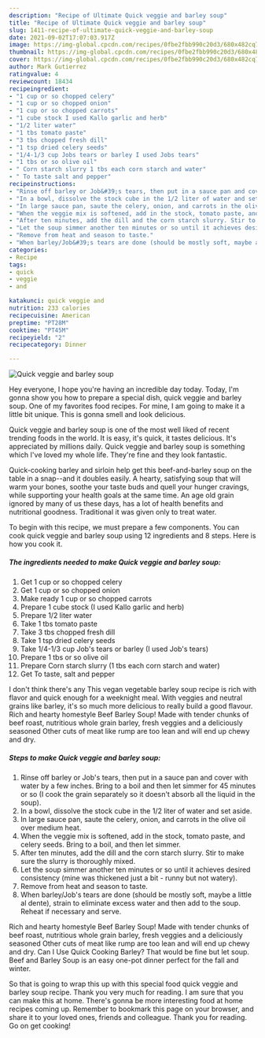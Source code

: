 ```yaml
---
description: "Recipe of Ultimate Quick veggie and barley soup"
title: "Recipe of Ultimate Quick veggie and barley soup"
slug: 1411-recipe-of-ultimate-quick-veggie-and-barley-soup
date: 2021-09-02T17:07:03.917Z
image: https://img-global.cpcdn.com/recipes/0fbe2fbb990c20d3/680x482cq70/quick-veggie-and-barley-soup-recipe-main-photo.jpg
thumbnail: https://img-global.cpcdn.com/recipes/0fbe2fbb990c20d3/680x482cq70/quick-veggie-and-barley-soup-recipe-main-photo.jpg
cover: https://img-global.cpcdn.com/recipes/0fbe2fbb990c20d3/680x482cq70/quick-veggie-and-barley-soup-recipe-main-photo.jpg
author: Mark Gutierrez
ratingvalue: 4
reviewcount: 18434
recipeingredient:
- "1 cup or so chopped celery"
- "1 cup or so chopped onion"
- "1 cup or so chopped carrots"
- "1 cube stock I used Kallo garlic and herb"
- "1/2 liter water"
- "1 tbs tomato paste"
- "3 tbs chopped fresh dill"
- "1 tsp dried celery seeds"
- "1/4-1/3 cup Jobs tears or barley I used Jobs tears"
- "1 tbs or so olive oil"
- " Corn starch slurry 1 tbs each corn starch and water"
- " To taste salt and pepper"
recipeinstructions:
- "Rinse off barley or Job&#39;s tears, then put in a sauce pan and cover with water by a few inches. Bring to a boil and then let simmer for 45 minutes or so (I cook the grain separately so it doesn&#39;t absorb all the liquid in the soup)."
- "In a bowl, dissolve the stock cube in the 1/2 liter of water and set aside."
- "In large sauce pan, saute the celery, onion, and carrots in the olive oil over medium heat."
- "When the veggie mix is softened, add in the stock, tomato paste, and celery seeds. Bring to a boil, and then let simmer."
- "After ten minutes, add the dill and the corn starch slurry. Stir to make sure the slurry is thoroughly mixed."
- "Let the soup simmer another ten minutes or so until it achieves desired consistency (mine was thickened just a bit - runny but not watery)."
- "Remove from heat and season to taste."
- "When barley/Job&#39;s tears are done (should be mostly soft, maybe a little al dente), strain to eliminate excess water and then add to the soup. Reheat if necessary and serve."
categories:
- Recipe
tags:
- quick
- veggie
- and

katakunci: quick veggie and 
nutrition: 233 calories
recipecuisine: American
preptime: "PT28M"
cooktime: "PT45M"
recipeyield: "2"
recipecategory: Dinner

---
```



![Quick veggie and barley soup](https://img-global.cpcdn.com/recipes/0fbe2fbb990c20d3/680x482cq70/quick-veggie-and-barley-soup-recipe-main-photo.jpg)

Hey everyone, I hope you're having an incredible day today. Today, I'm gonna show you how to prepare a special dish, quick veggie and barley soup. One of my favorites food recipes. For mine, I am going to make it a little bit unique. This is gonna smell and look delicious.

Quick veggie and barley soup is one of the most well liked of recent trending foods in the world. It is easy, it's quick, it tastes delicious. It's appreciated by millions daily. Quick veggie and barley soup is something which I've loved my whole life. They're fine and they look fantastic.

Quick-cooking barley and sirloin help get this beef-and-barley soup on the table in a snap--and it doubles easily. A hearty, satisfying soup that will warm your bones, soothe your taste buds and quell your hunger cravings, while supporting your health goals at the same time. An age old grain ignored by many of us these days, has a lot of health benefits and nutritional goodness. Traditional it was given only to treat water.


To begin with this recipe, we must prepare a few components. You can cook quick veggie and barley soup using 12 ingredients and 8 steps. Here is how you cook it.

<!--inarticleads1-->

##### The ingredients needed to make Quick veggie and barley soup:

1. Get 1 cup or so chopped celery
1. Get 1 cup or so chopped onion
1. Make ready 1 cup or so chopped carrots
1. Prepare 1 cube stock (I used Kallo garlic and herb)
1. Prepare 1/2 liter water
1. Take 1 tbs tomato paste
1. Take 3 tbs chopped fresh dill
1. Take 1 tsp dried celery seeds
1. Take 1/4-1/3 cup Job&#39;s tears or barley (I used Job&#39;s tears)
1. Prepare 1 tbs or so olive oil
1. Prepare  Corn starch slurry (1 tbs each corn starch and water)
1. Get  To taste, salt and pepper


I don&#39;t think there&#39;s any This vegan vegetable barley soup recipe is rich with flavor and quick enough for a weeknight meal. With veggies and neutral grains like barley, it&#39;s so much more delicious to really build a good flavour. Rich and hearty homestyle Beef Barley Soup! Made with tender chunks of beef roast, nutritious whole grain barley, fresh veggies and a deliciously seasoned Other cuts of meat like rump are too lean and will end up chewy and dry. 

<!--inarticleads2-->

##### Steps to make Quick veggie and barley soup:

1. Rinse off barley or Job&#39;s tears, then put in a sauce pan and cover with water by a few inches. Bring to a boil and then let simmer for 45 minutes or so (I cook the grain separately so it doesn&#39;t absorb all the liquid in the soup).
1. In a bowl, dissolve the stock cube in the 1/2 liter of water and set aside.
1. In large sauce pan, saute the celery, onion, and carrots in the olive oil over medium heat.
1. When the veggie mix is softened, add in the stock, tomato paste, and celery seeds. Bring to a boil, and then let simmer.
1. After ten minutes, add the dill and the corn starch slurry. Stir to make sure the slurry is thoroughly mixed.
1. Let the soup simmer another ten minutes or so until it achieves desired consistency (mine was thickened just a bit - runny but not watery).
1. Remove from heat and season to taste.
1. When barley/Job&#39;s tears are done (should be mostly soft, maybe a little al dente), strain to eliminate excess water and then add to the soup. Reheat if necessary and serve.


Rich and hearty homestyle Beef Barley Soup! Made with tender chunks of beef roast, nutritious whole grain barley, fresh veggies and a deliciously seasoned Other cuts of meat like rump are too lean and will end up chewy and dry. Can I Use Quick Cooking Barley? That would be fine but let soup. Beef and Barley Soup is an easy one-pot dinner perfect for the fall and winter. 

So that is going to wrap this up with this special food quick veggie and barley soup recipe. Thank you very much for reading. I am sure that you can make this at home. There's gonna be more interesting food at home recipes coming up. Remember to bookmark this page on your browser, and share it to your loved ones, friends and colleague. Thank you for reading. Go on get cooking!
